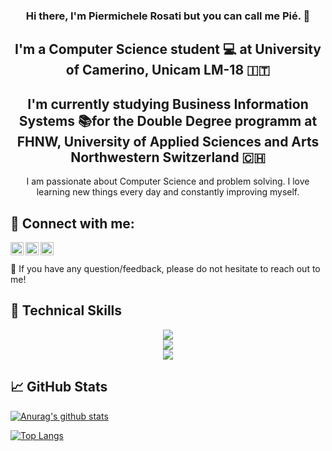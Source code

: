 <h3 align="center">
Hi there, I'm Piermichele Rosati but you can call me Pié.</a> 👋
</h3>

<h2 align="center">
I'm a Computer Science student 💻 at University of Camerino, Unicam LM-18 🇮🇹
</h2> 
<h2 align="center">
I'm currently studying Business Information Systems 📚for the Double Degree programm at FHNW, University of Applied Sciences and Arts Northwestern Switzerland 🇨🇭
</h2>   
<div align="center">I am passionate about Computer Science and problem solving. I love learning new things every day and constantly improving myself.</div>

## 🤝 Connect with me:

<a href="https://www.linkedin.com/in/piermichele-rosati-93713b202"><img align="left" src="https://play-lh.googleusercontent.com/kMofEFLjobZy_bCuaiDogzBcUT-dz3BBbOrIEjJ-hqOabjK8ieuevGe6wlTD15QzOqw=w240-h480" width="21px"/></a>
<a href="https://instagram.com/frescomeunarosa"><img align="left" src="https://upload.wikimedia.org/wikipedia/commons/9/95/Instagram_logo_2022.svg" width="21px"/></a>
<a href="https://it-it.facebook.com/piermichele.rosati/"><img align="left" src="https://newdentistblog.ada.org/wp-content/uploads/2015/03/FB-f-Logo__blue_512-300x300.png" width="21px"/></a>
<br><br>
💬 If you have any question/feedback, please do not hesitate to reach out to me!

## 💼 Technical Skills
<p align="center">
    <img src="https://skillicons.dev/icons?i=git,github,c,java,maven,postman" />
    <br>
    <img src="https://skillicons.dev/icons?i=spring,html,css,bootstrap,angular" />
    <br>
    <img src="https://skillicons.dev/icons?i=discord,vscode,idea,latex" />
</p>


## 📈 GitHub Stats 

[![Anurag's github stats](https://github-readme-stats.vercel.app/api?username=Piermuz7&layout=compact&theme=midnight-purple)](https://github.com/Piermuz7)

[![Top Langs](https://github-readme-stats.vercel.app/api/top-langs/?username=Piermuz7&layout=compact&theme=midnight-purple)](https://github.com/Piermuz7)


<!--
**Piermuz7/Piermuz7** is a ✨ _special_ ✨ repository because its `README.md` (this file) appears on your GitHub profile.

Here are some ideas to get you started:

- 🔭 I’m currently working on ...
- 🌱 I’m currently learning ...
- 👯 I’m looking to collaborate on ...
- 🤔 I’m looking for help with ...
- 💬 Ask me about ...
- 📫 How to reach me: ...
- 😄 Pronouns: ...
- ⚡ Fun fact: ...
-->
